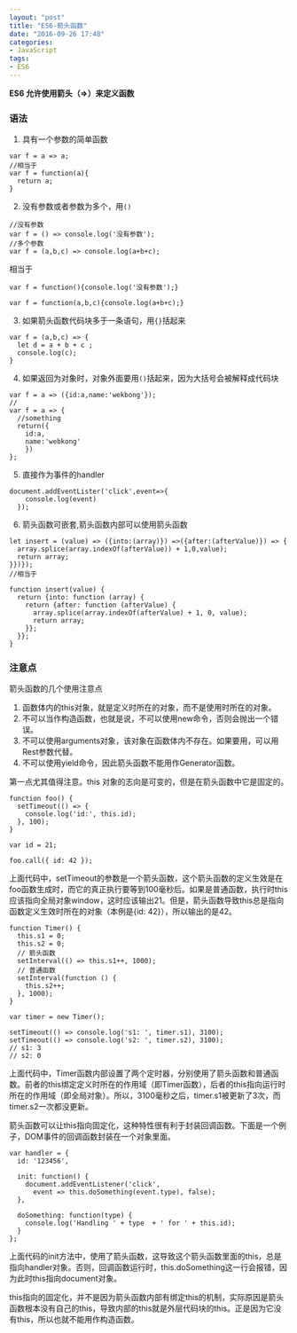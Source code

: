 ```yaml
---
layout: "post"
title: "ES6-箭头函数"
date: "2016-09-26 17:48"
categories:
- JavaScript
tags:
- ES6
---
```

**ES6 允许使用箭头（=>）来定义函数**

### 语法

1. 具有一个参数的简单函数

```
var f = a => a;
//相当于
var f = function(a){
  return a;
}
```

2. 没有参数或者参数为多个，用`()`

```
//没有参数
var f = () => console.log('没有参数');
//多个参数
var f = (a,b,c) => console.log(a+b+c);
```
相当于
```
var f = function(){console.log('没有参数');}

var f = function(a,b,c){console.log(a+b+c);}
```
3. 如果箭头函数代码块多于一条语句，用`{}`括起来

```
var f = (a,b,c) => {
  let d = a + b + c ;
  console.log(c);
}
```
4. 如果返回为对象时，对象外面要用`()`括起来，因为大括号会被解释成代码块

```
var f = a => ({id:a,name:'wekbong'});
//
var f = a => {
  //something
  return({
    id:a,
    name:'webkong'
    })
};
```
5. 直接作为事件的handler

```
document.addEventLister('click',event=>{
    console.log(event)
  });
```

6. 箭头函数可嵌套,箭头函数内部可以使用箭头函数

```
let insert = (value) => ({into:(array)}) =>({after:(afterValue)}) => {
  array.splice(array.indexOf(afterValue)) + 1,0,value);
  return array;
}})});
//相当于

function insert(value) {
  return {into: function (array) {
    return {after: function (afterValue) {
      array.splice(array.indexOf(afterValue) + 1, 0, value);
      return array;
    }};
  }};
}

```

### 注意点

箭头函数的几个使用注意点

1. 函数体内的this对象，就是定义时所在的对象，而不是使用时所在的对象。
2. 不可以当作构造函数，也就是说，不可以使用new命令，否则会抛出一个错误。
3. 不可以使用arguments对象，该对象在函数体内不存在。如果要用，可以用Rest参数代替。
4. 不可以使用yield命令，因此箭头函数不能用作Generator函数。

第一点尤其值得注意。this 对象的志向是可变的，但是在箭头函数中它是固定的。
```
function foo() {
  setTimeout(() => {
    console.log('id:', this.id);
  }, 100);
}

var id = 21;

foo.call({ id: 42 });
```
上面代码中，setTimeout的参数是一个箭头函数，这个箭头函数的定义生效是在foo函数生成时，而它的真正执行要等到100毫秒后。如果是普通函数，执行时this应该指向全局对象window，这时应该输出21。但是，箭头函数导致this总是指向函数定义生效时所在的对象（本例是{id: 42}），所以输出的是42。

```
function Timer() {
  this.s1 = 0;
  this.s2 = 0;
  // 箭头函数
  setInterval(() => this.s1++, 1000);
  // 普通函数
  setInterval(function () {
    this.s2++;
  }, 1000);
}

var timer = new Timer();

setTimeout(() => console.log('s1: ', timer.s1), 3100);
setTimeout(() => console.log('s2: ', timer.s2), 3100);
// s1: 3
// s2: 0
```
上面代码中，Timer函数内部设置了两个定时器，分别使用了箭头函数和普通函数。前者的this绑定定义时所在的作用域（即Timer函数），后者的this指向运行时所在的作用域（即全局对象）。所以，3100毫秒之后，timer.s1被更新了3次，而timer.s2一次都没更新。

箭头函数可以让this指向固定化，这种特性很有利于封装回调函数。下面是一个例子，DOM事件的回调函数封装在一个对象里面。

```
var handler = {
  id: '123456',

  init: function() {
    document.addEventListener('click',
      event => this.doSomething(event.type), false);
  },

  doSomething: function(type) {
    console.log('Handling ' + type  + ' for ' + this.id);
  }
};
```
上面代码的init方法中，使用了箭头函数，这导致这个箭头函数里面的this，总是指向handler对象。否则，回调函数运行时，this.doSomething这一行会报错，因为此时this指向document对象。

this指向的固定化，并不是因为箭头函数内部有绑定this的机制，实际原因是箭头函数根本没有自己的this，导致内部的this就是外层代码块的this。正是因为它没有this，所以也就不能用作构造函数。
